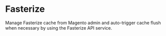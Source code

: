 # Fasterize #

Manage Fasterize cache from Magento admin and auto-trigger cache flush when necessary by using the Fasterize API service.
